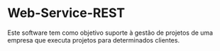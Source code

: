 # Web-Service-REST
Este software tem como objetivo suporte à gestão de projetos de uma empresa que executa projetos para determinados clientes.
